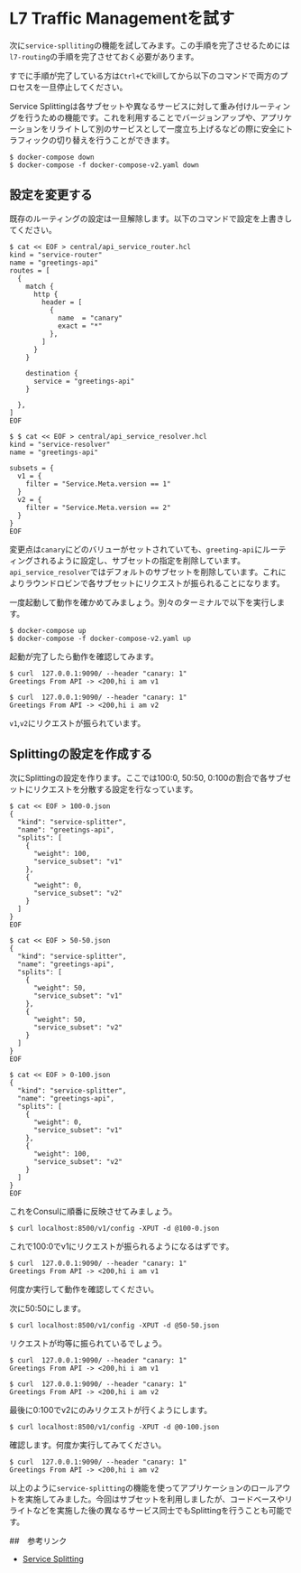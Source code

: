 # L7 Traffic Managementを試す

次に`service-splliting`の機能を試してみます。この手順を完了させるためには`l7-routing`の手順を完了させておく必要があります。

すでに手順が完了している方は`Ctrl+C`でkillしてから以下のコマンドで両方のプロセスを一旦停止してください。

Service Splittingは各サブセットや異なるサービスに対して重み付けルーティングを行うための機能です。これを利用することでバージョンアップや、アプリケーションをリライトして別のサービスとして一度立ち上げるなどの際に安全にトラフィックの切り替えを行うことができます。

```shell
$ docker-compose down
$ docker-compose -f docker-compose-v2.yaml down
```

## 設定を変更する

既存のルーティングの設定は一旦解除します。以下のコマンドで設定を上書きしてください。

```shell
$ cat << EOF > central/api_service_router.hcl
kind = "service-router"
name = "greetings-api"
routes = [
  {
    match {
      http {
        header = [
          {
            name  = "canary"
            exact = "*"
          },
        ]
      }
    }

    destination {
      service = "greetings-api"
    }

  },
]
EOF

$ $ cat << EOF > central/api_service_resolver.hcl
kind = "service-resolver"
name = "greetings-api"

subsets = {
  v1 = {
    filter = "Service.Meta.version == 1"
  }
  v2 = {
    filter = "Service.Meta.version == 2"
  }
}
EOF
```

変更点は`canary`にどのバリューがセットされていても、`greeting-api`にルーティングされるように設定し、サブセットの指定を削除しています。`api_service_resolver`ではデフォルトのサブセットを削除しています。これによりラウンドロビンで各サブセットにリクエストが振られることになります。


一度起動して動作を確かめてみましょう。別々のターミナルで以下を実行します。

```shell
$ docker-compose up
$ docker-compose -f docker-compose-v2.yaml up
```

起動が完了したら動作を確認してみます。

```console
$ curl  127.0.0.1:9090/ --header "canary: 1"
Greetings From API -> <200,hi i am v1

$ curl  127.0.0.1:9090/ --header "canary: 1"
Greetings From API -> <200,hi i am v2
```

`v1`,`v2`にリクエストが振られています。

## Splittingの設定を作成する

次にSplittingの設定を作ります。ここでは100:0, 50:50, 0:100の割合で各サブセットにリクエストを分散する設定を行なっています。

```shell
$ cat << EOF > 100-0.json
{
  "kind": "service-splitter",
  "name": "greetings-api",
  "splits": [
    {
      "weight": 100,
      "service_subset": "v1"
    },
    {
      "weight": 0,
      "service_subset": "v2"
    }
  ]
}
EOF

$ cat << EOF > 50-50.json
{
  "kind": "service-splitter",
  "name": "greetings-api",
  "splits": [
    {
      "weight": 50,
      "service_subset": "v1"
    },
    {
      "weight": 50,
      "service_subset": "v2"
    }
  ]
}
EOF

$ cat << EOF > 0-100.json
{
  "kind": "service-splitter",
  "name": "greetings-api",
  "splits": [
    {
      "weight": 0,
      "service_subset": "v1"
    },
    {
      "weight": 100,
      "service_subset": "v2"
    }
  ]
}
EOF
```

これをConsulに順番に反映させてみましょう。

```shell
$ curl localhost:8500/v1/config -XPUT -d @100-0.json
```

これで100:0でv1にリクエストが振られるようになるはずです。

```console
$ curl  127.0.0.1:9090/ --header "canary: 1"
Greetings From API -> <200,hi i am v1
```

何度か実行して動作を確認してください。

次に50:50にします。

```shell
$ curl localhost:8500/v1/config -XPUT -d @50-50.json
```

リクエストが均等に振られているでしょう。

```console
$ curl  127.0.0.1:9090/ --header "canary: 1"
Greetings From API -> <200,hi i am v1

$ curl  127.0.0.1:9090/ --header "canary: 1"
Greetings From API -> <200,hi i am v2
```

最後に0:100でv2にのみリクエストが行くようにします。

```shell
$ curl localhost:8500/v1/config -XPUT -d @0-100.json
```

確認します。何度か実行してみてください。

```console
$ curl  127.0.0.1:9090/ --header "canary: 1"
Greetings From API -> <200,hi i am v2
```

以上のように`service-splitting`の機能を使ってアプリケーションのロールアウトを実施してみました。今回はサブセットを利用しましたが、コードベースやリライトなどを実施した後の異なるサービス同士でもSplittingを行うことも可能です。

##　参考リンク
* [Service Splitting](https://www.consul.io/docs/agent/config-entries/service-splitter.html)
